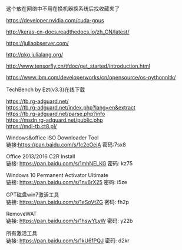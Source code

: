 这个放在网络中不用在换机器换系统后找收藏夹了

https://developer.nvidia.com/cuda-gpus

http://keras-cn-docs.readthedocs.io/zh_CN/latest/

https://juliaobserver.com/

http://pkg.julialang.org/

http://www.tensorfly.cn/tfdoc/get_started/introduction.html  

https://www.ibm.com/developerworks/cn/opensource/os-pythonnltk/  

TechBench by Ezt(v3.3)在线下载  

https://tb.rg-adguard.net/  
https://tb.rg-adguard.net/index.php?lang=en&extract  
https://tb.rg-adguard.net/parse.php?info   
https://msdn.rg-adguard.net/public.php   
https://mdl-tb.ct8.pl/   


Windows&office ISO Downloader Tool   
链接:https://pan.baidu.com/s/1c2cOejA 密码:7sx8   


Office 2013/2016 C2R Install   
链接: https://pan.baidu.com/s/1mhNELKG 密码: kz75   


Windows 10 Permanent Activator Ultimate   
链接: https://pan.baidu.com/s/1nv6rX25 密码: i5ze    


GPT磁盘win7激活工具   
链接: https://pan.baidu.com/s/1eSoVtZG 密码: fh2p   


RemoveWAT   
链接: https://pan.baidu.com/s/1hswYLyW 密码: y22b   


所有激活工具   
链接: https://pan.baidu.com/s/1kU6fPQJ 密码: d2kr   
 

